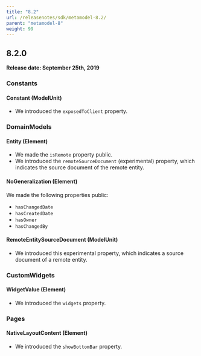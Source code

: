```yaml
---
title: "8.2"
url: /releasenotes/sdk/metamodel-8.2/
parent: "metamodel-8"
weight: 99
---
```


## 8.2.0

**Release date: September 25th, 2019**

### Constants

#### Constant (ModelUnit)

* We introduced the `exposedToClient` property.

### DomainModels

#### Entity (Element)

* We made the `isRemote` property public.
* We introduced the `remoteSourceDocument` (experimental) property, which indicates the source document of the remote entity.

#### NoGeneralization (Element)

We made the following properties public:

* `hasChangedDate`
* `hasCreatedDate`
* `hasOwner`
* `hasChangedBy`

#### RemoteEntitySourceDocument (ModelUnit)

* We introduced this experimental property, which indicates a source document of a remote entity.

### CustomWidgets

#### WidgetValue (Element)

* We introduced the `widgets` property.

### Pages

#### NativeLayoutContent (Element)

* We introduced the `showBottomBar` property.
